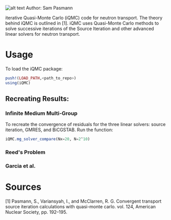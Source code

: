 ![alt text](https://raw.githubusercontent.com/spasmann/iQMC/main/post_process/figures/iQMC_logo_2.png)
Author: Sam Pasmann

iterative Quasi-Monte Carlo (iQMC) code for neutron transport.
The theory behind iQMC is outlined in [1]. iQMC uses Quasi-Monte Carlo 
methods to solve successive iterations of the Source Iteration and other advanced
linear solvers for neutron transport.
 
# Usage 
To load the iQMC package:
```julia
push!(LOAD_PATH,<path_to_repo>)
using(iQMC)
```
## Recreating Results:

### Infinite Medium Multi-Group
To recreate the convergence of residuals for the three linear solvers: source iteration, GMRES, and BiCGSTAB. Run the function:
```julia
iQMC.mg_solver_compare(Nx=20, N=2^10)
```

### Reed's Problem

### Garcia et al.


# Sources
[1] Pasmann, S., Variansyah, I., and McClarren, R. G. Convergent transport source iteration calculations with quasi-monte carlo. vol. 124, American Nuclear Society, pp. 192–195.
